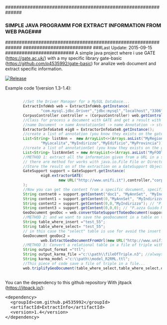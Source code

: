 ##############################################################
### SIMPLE JAVA PROGRAMM FOR EXTRACT INFORMATION FROM WEB PAGE###
##############################################################
#########################
###Last Update: 2015-09-15
#########################
A simple java project where i use GATE (https://gate.ac.uk/) with a my specific library 
gate-basic (https://github.com/p4535992/gate-basic) for analize web document and extract specific information.

[![Release](https://img.shields.io/github/release/p4535992/ExtractInfo.svg?label=maven)](https://jitpack.io/p4535992/ExtractInfo)

Example code 1(version 1.3-1.4):

```java

        //Set the Driver Manager for a MySQL Database...
        ExtractInfoWeb web = ExtractInfoWeb.getInstance(
                "com.mysql.jdbc.Driver","jdbc:mysql","localhost","3306","username","password","nameDatabase");
        CorpusController controller = (CorpusController) web.getController();
        //Class for process a document with GATE and get a result with only the st ring value
        //name Document -> name AnnotationSet -> name Annotation -> string content.
        ExtractorInfoGate8 eig8 = ExtractorInfoGate8.getInstance();
        //create a list of annotation (you know they exists on the gate document,otherwise you get null result).....
        List<String> listAnn =  new ArrayList<>(Arrays.asList("MyRegione","MyPhone","MyFax","MyEmail","MyPartitaIVA",
                "MyLocalita","MyIndirizzo","MyEdificio","MyProvincia"));
        //create a list of annotationSet (you know they exists on the gate document,otherwise you get null result).....
        List<String> listAnnSet = new ArrayList<>(Arrays.asList("MyFOOTER","MyHEAD","MySpecialID","MyAnnSet"));
        //METHOD 1: extract all the information given from a URL in a specific object GeoDocument,
        // there are method for works with java.io.File File or Directory
        //Store the result on of the extraction on a GateSupport Object
        GateSupport support = GateSupport.getInstance(
                eig8.extractorGATE(
                        new URL("http://www.unifi.it"),controller,"corpus_test_1",listAnn,listAnnSet,true)
        );
        //Now you can get the content from a specific document, specific AnnotationSet, specific Annotation.
        String contnet0 = support.getContent("doc1", "MyAnnSet", "MyIndirizzo"); // "P.azza Guido Monaco"
        String content1 = support.getContent(0,"MyAnnSet", "MyIndirizzo"); // "P.azza Guido Monaco"
        String content2 = support.getContent(0,0,"MyIndirizzo"); // "P.azza Guido Monaco"
        String content3 = support.getContent(0,0,0); // "P.azza Guido Monaco"
        GeoDocument geoDoc = web.convertGateSupportToGeoDocument(support,new URL("http://www.unifi.it"),0);
        //METHOD 2: and we want to save the geoDocument in a table on the database.
        String table_where_insert ="test_55";
        String table_where_select= "test_55";
        // in this case the "select" table is use for avoid the insert of duplicate
        GeoDocument geoDoc2 =
                web.ExtractGeoDocumentFromUrl(new URL("http://www.unifi.it"),table_where_select,table_where_insert,true);
        //METHOD 3: Convert a relational table in a file of triple with a Web-Karma Model:
        String output_format ="ttl";
        String output_karma_file ="c:\\path\\fileOfTriple.n3"; //always given the input in n3 format.
        String karma_model ="c:\\path\\model_R2RML.ttl";
        //This piece of code save a file of triple in a file...
        web.triplifyGeoDocument(table_where_select,table_where_select,output_format, karma_model,output_karma_file,true);
    
```

You can the dependency to this github repository With jitpack (https://jitpack.io/):

<!-- Put the Maven coordinates in your HTML: -->
 <pre class="prettyprint">&lt;dependency&gt;
  &lt;groupId&gt;com.github.p4535992&lt;/groupId&gt;
  &lt;artifactId&gt;ExtractInfo&lt;/artifactId&gt;
  &lt;version&gt;<span id="latest_release">1.4</span>&lt;/version&gt;
&lt;/dependency&gt;  </pre>

<!-- Add this script to update "latest_release" span to latest version -->
<script>
      var user = 'p4535992'; // Replace with your user/repo
      var repo = 'ExtractInfo'

      var xmlhttp = new XMLHttpRequest();
      xmlhttp.onreadystatechange = function() {
          if (xmlhttp.readyState == 4 && xmlhttp.status == 200) {
              var myArr = JSON.parse(xmlhttp.responseText);
              populateRelease(myArr);
          }
      }
      xmlhttp.open("GET", "https://api.github.com/repos/" user + "/" + repo + "/releases", true);
      xmlhttp.send();

      function populateRelease(arr) {
          var release = arr[0].tag_name;
          document.getElementById("latest_release").innerHTML = release;
      }
</script>
